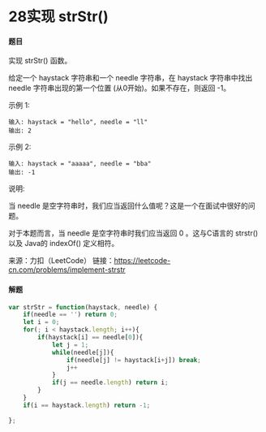 # 28实现 strStr()

#### 题目

实现 strStr() 函数。

给定一个 haystack 字符串和一个 needle 字符串，在 haystack 字符串中找出 needle 字符串出现的第一个位置 (从0开始)。如果不存在，则返回  -1。

示例 1:

```
输入: haystack = "hello", needle = "ll"
输出: 2
```

示例 2:

```
输入: haystack = "aaaaa", needle = "bba"
输出: -1
```


说明:

当 needle 是空字符串时，我们应当返回什么值呢？这是一个在面试中很好的问题。

对于本题而言，当 needle 是空字符串时我们应当返回 0 。这与C语言的 strstr() 以及 Java的 indexOf() 定义相符。

来源：力扣（LeetCode）
链接：https://leetcode-cn.com/problems/implement-strstr



#### 解题

```js
var strStr = function(haystack, needle) {
    if(needle == '') return 0;
    let i = 0;
    for(; i < haystack.length; i++){
        if(haystack[i] == needle[0]){
            let j = 1;
            while(needle[j]){
                if(needle[j] != haystack[i+j]) break;
                j++
            }
            if(j == needle.length) return i;
        }
    }
    if(i == haystack.length) return -1;
    
};
```

